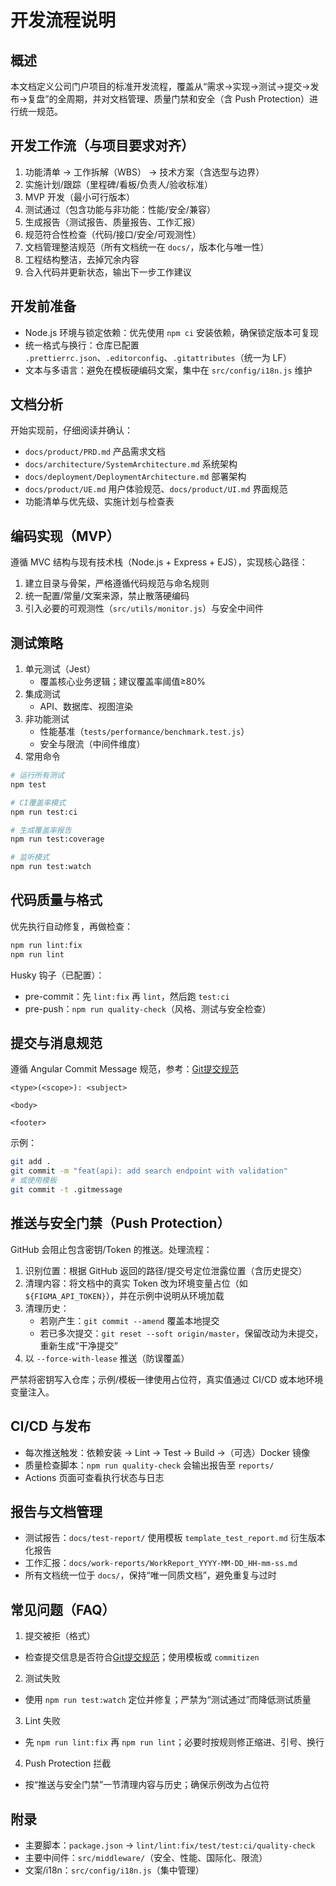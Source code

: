# 开发流程说明

## 概述

本文档定义公司门户项目的标准开发流程，覆盖从“需求→实现→测试→提交→发布→复盘”的全周期，并对文档管理、质量门禁和安全（含 Push Protection）进行统一规范。

## 开发工作流（与项目要求对齐）

1. 功能清单 → 工作拆解（WBS） → 技术方案（含选型与边界）
2. 实施计划/跟踪（里程碑/看板/负责人/验收标准）
3. MVP 开发（最小可行版本）
4. 测试通过（包含功能与非功能：性能/安全/兼容）
5. 生成报告（测试报告、质量报告、工作汇报）
6. 规范符合性检查（代码/接口/安全/可观测性）
7. 文档管理整洁规范（所有文档统一在 `docs/`，版本化与唯一性）
8. 工程结构整洁，去掉冗余内容
9. 合入代码并更新状态，输出下一步工作建议

## 开发前准备

- Node.js 环境与锁定依赖：优先使用 `npm ci` 安装依赖，确保锁定版本可复现
- 统一格式与换行：仓库已配置 `.prettierrc.json`、`.editorconfig`、`.gitattributes`（统一为 LF）
- 文本与多语言：避免在模板硬编码文案，集中在 `src/config/i18n.js` 维护

## 文档分析

开始实现前，仔细阅读并确认：

- `docs/product/PRD.md` 产品需求文档
- `docs/architecture/SystemArchitecture.md` 系统架构
- `docs/deployment/DeploymentArchitecture.md` 部署架构
- `docs/product/UE.md` 用户体验规范、`docs/product/UI.md` 界面规范
- 功能清单与优先级、实施计划与检查表

## 编码实现（MVP）

遵循 MVC 结构与现有技术栈（Node.js + Express + EJS），实现核心路径：

1. 建立目录与骨架，严格遵循代码规范与命名规则
2. 统一配置/常量/文案来源，禁止散落硬编码
3. 引入必要的可观测性（`src/utils/monitor.js`）与安全中间件

## 测试策略

1. 单元测试（Jest）
   - 覆盖核心业务逻辑；建议覆盖率阈值≥80%
2. 集成测试
   - API、数据库、视图渲染
3. 非功能测试
   - 性能基准（`tests/performance/benchmark.test.js`）
   - 安全与限流（中间件维度）
4. 常用命令

```bash
# 运行所有测试
npm test

# CI覆盖率模式
npm run test:ci

# 生成覆盖率报告
npm run test:coverage

# 监听模式
npm run test:watch
```

## 代码质量与格式

优先执行自动修复，再做检查：

```bash
npm run lint:fix
npm run lint
```

Husky 钩子（已配置）：
- pre-commit：先 `lint:fix` 再 `lint`，然后跑 `test:ci`
- pre-push：`npm run quality-check`（风格、测试与安全检查）

## 提交与消息规范

遵循 Angular Commit Message 规范，参考：[Git提交规范](GitCommitGuidelines.md)

```
<type>(<scope>): <subject>

<body>

<footer>
```

示例：

```bash
git add .
git commit -m "feat(api): add search endpoint with validation"
# 或使用模板
git commit -t .gitmessage
```

## 推送与安全门禁（Push Protection）

GitHub 会阻止包含密钥/Token 的推送。处理流程：

1. 识别位置：根据 GitHub 返回的路径/提交号定位泄露位置（含历史提交）
2. 清理内容：将文档中的真实 Token 改为环境变量占位（如 `${FIGMA_API_TOKEN}`），并在示例中说明从环境加载
3. 清理历史：
   - 若刚产生：`git commit --amend` 覆盖本地提交
   - 若已多次提交：`git reset --soft origin/master`，保留改动为未提交，重新生成“干净提交”
4. 以 `--force-with-lease` 推送（防误覆盖）

严禁将密钥写入仓库；示例/模板一律使用占位符，真实值通过 CI/CD 或本地环境变量注入。

## CI/CD 与发布

- 每次推送触发：依赖安装 → Lint → Test → Build →（可选）Docker 镜像
- 质量检查脚本：`npm run quality-check` 会输出报告至 `reports/`
- Actions 页面可查看执行状态与日志

## 报告与文档管理

- 测试报告：`docs/test-report/` 使用模板 `template_test_report.md` 衍生版本化报告
- 工作汇报：`docs/work-reports/WorkReport_YYYY-MM-DD_HH-mm-ss.md`
- 所有文档统一位于 `docs/`，保持“唯一同质文档”，避免重复与过时

## 常见问题（FAQ）

1) 提交被拒（格式）
- 检查提交信息是否符合[Git提交规范](GitCommitGuidelines.md)；使用模板或 `commitizen`

2) 测试失败
- 使用 `npm run test:watch` 定位并修复；严禁为“测试通过”而降低测试质量

3) Lint 失败
- 先 `npm run lint:fix` 再 `npm run lint`；必要时按规则修正缩进、引号、换行

4) Push Protection 拦截
- 按“推送与安全门禁”一节清理内容与历史；确保示例改为占位符

## 附录

- 主要脚本：`package.json` → `lint/lint:fix/test/test:ci/quality-check`
- 主要中间件：`src/middleware/`（安全、性能、国际化、限流）
- 文案/i18n：`src/config/i18n.js`（集中管理）